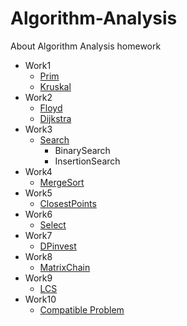 # Algorithm-Analysis
About Algorithm Analysis homework

- Work1
  - [Prim](https://blog.csdn.net/m0_46419294/article/details/104565869)
  - [Kruskal](https://blog.csdn.net/m0_46419294/article/details/104566380)
- Work2
  - [Floyd](https://blog.csdn.net/m0_46419294/article/details/104726078)
  - [Dijkstra](https://blog.csdn.net/m0_46419294/article/details/104735068)
- Work3
  - [Search](https://blog.csdn.net/m0_46419294/article/details/104850206)
    - BinarySearch
    - InsertionSearch
- Work4
  - [MergeSort](https://blog.csdn.net/m0_46419294/article/details/105037911)
- Work5
  - [ClosestPoints](https://blog.csdn.net/m0_46419294/article/details/105187742)
- Work6
  - [Select](https://blog.csdn.net/m0_46419294/article/details/105345876)
- Work7
  - [DPinvest](https://blog.csdn.net/m0_46419294/article/details/105463741)
- Work8
  - [MatrixChain](https://blog.csdn.net/m0_46419294/article/details/105624205)
- Work9
  - [LCS](https://blog.csdn.net/m0_46419294/article/details/105779399)
- Work10
  - [Compatible Problem](https://blog.csdn.net/m0_46419294/article/details/105910466)

